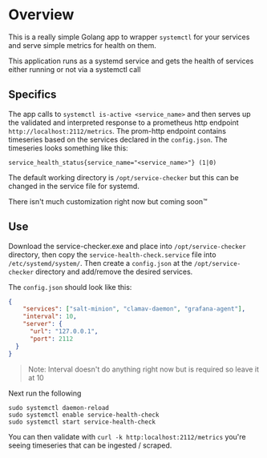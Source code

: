 # Overview

This is a really simple Golang app to wrapper `systemctl` for your services and serve simple metrics for health on them.

This application runs as a systemd service and gets the health of services either running or not via a systemctl call

## Specifics

 The app calls to `systemctl is-active <service_name>` and then serves up the validated and interpreted response to a prometheus http endpoint `http://localhost:2112/metrics`. The prom-http endpoint contains timeseries based on the services declared in the `config.json`. The timeseries looks something like this:

```text
service_health_status{service_name="<service_name>"} (1|0)
```

The default working directory is `/opt/service-checker` but this can be changed in the service file for systemd.

There isn't much customization right now but coming soon:tm:

## Use

Download the service-checker.exe and place into `/opt/service-checker` directory, then copy the `service-health-check.service` file into `/etc/systemd/system/`. Then create a `config.json` at the `/opt/service-checker` directory and add/remove the desired services.

The `config.json` should look like this:

```json
{
    "services": ["salt-minion", "clamav-daemon", "grafana-agent"],
    "interval": 10,
    "server": {
      "url": "127.0.0.1",
      "port": 2112
  }
}
```

> Note: Interval doesn't do anything right now but is required so leave it at 10

Next run the following

```shell
sudo systemctl daemon-reload
sudo systemctl enable service-health-check
sudo systemctl start service-health-check
```

You can then validate with `curl -k http:localhost:2112/metrics` you're seeing timeseries that can be ingested / scraped.
